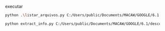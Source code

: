 executar

```bash
python .\listar_arquivos.py C:/Users/public/Documents/MACAW/GOOGLE/6.1
```

```bash
python extract_info.py C:/Users/public/Documents/MACAW/GOOGLE/6.1/descompactados
```
